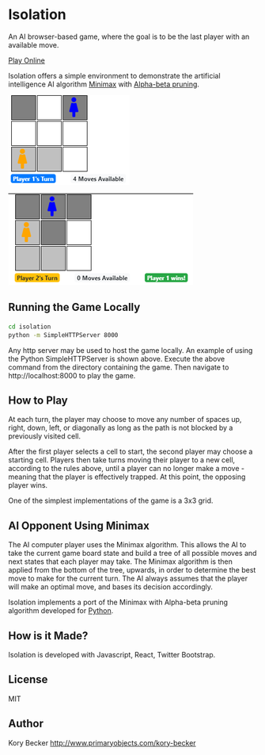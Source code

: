 Isolation
=========

An AI browser-based game, where the goal is to be the last player with an available move.

[Play Online](https://codepen.io/primaryobjects/full/QWWGgmR)

Isolation offers a simple environment to demonstrate the artificial intelligence AI algorithm [Minimax](https://en.wikipedia.org/wiki/Minimax) with [Alpha-beta pruning](https://en.wikipedia.org/wiki/Alpha%E2%80%93beta_pruning).

![](images/isolation-1.png)

![](images/isolation-2.png)

## Running the Game Locally

```bash
cd isolation
python -m SimpleHTTPServer 8000
```

Any http server may be used to host the game locally. An example of using the Python SimpleHTTPServer is shown above. Execute the above command from the directory containing the game. Then navigate to http://localhost:8000 to play the game.

## How to Play

At each turn, the player may choose to move any number of spaces up, right, down, left, or diagonally as long as the path is not blocked by a previously visited cell.

After the first player selects a cell to start, the second player may choose a starting cell. Players then take turns moving their player to a new cell, according to the rules above, until a player can no longer make a move - meaning that the player is effectively trapped. At this point, the opposing player wins.

One of the simplest implementations of the game is a 3x3 grid.

## AI Opponent Using Minimax

The AI computer player uses the Minimax algorithm. This allows the AI to take the current game board state and build a tree of all possible moves and next states that each player may take. The Minimax algorithm is then applied from the bottom of the tree, upwards, in order to determine the best move to make for the current turn. The AI always assumes that the player will make an optimal move, and bases its decision accordingly.

Isolation implements a port of the Minimax with Alpha-beta pruning algorithm developed for [Python](https://tonypoer.io/2016/10/28/implementing-minimax-and-alpha-beta-pruning-using-python/).

## How is it Made?

Isolation is developed with Javascript, React, Twitter Bootstrap.

## License

MIT

## Author

Kory Becker
http://www.primaryobjects.com/kory-becker
